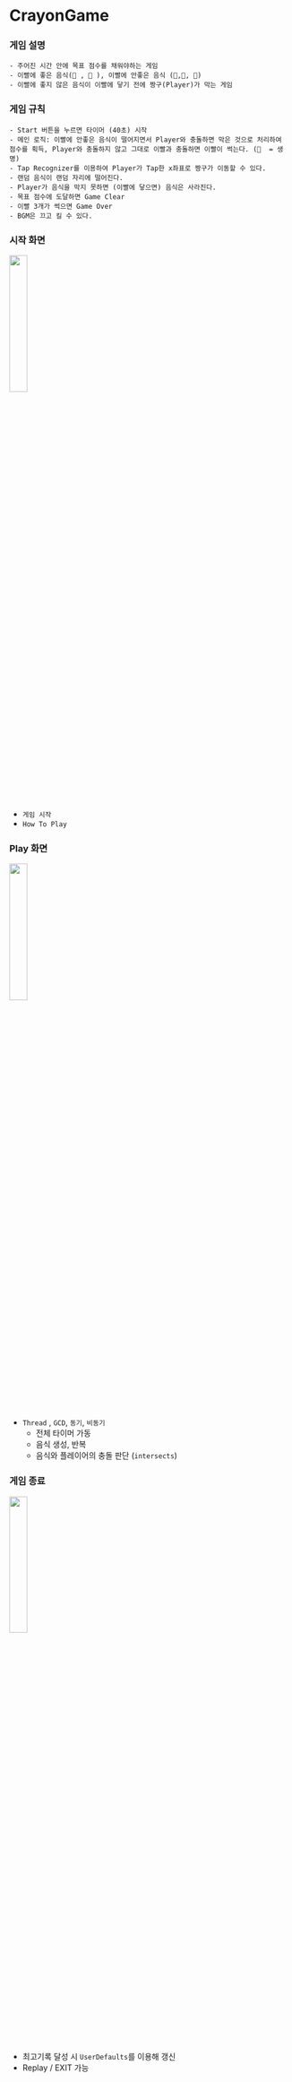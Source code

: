 # CrayonGame
 
### 게임 설명
    - 주어진 시간 안에 목표 점수를 채워야하는 게임
    - 이빨에 좋은 음식(🍎 , 🥬 ), 이빨에 안좋은 음식 (🥤,🍦, 🍫)
    - 이빨에 좋지 않은 음식이 이빨에 닿기 전에 짱구(Player)가 막는 게임
    
    
### 게임 규칙
    - Start 버튼을 누르면 타이머 (40초) 시작
    - 메인 로직: 이빨에 안좋은 음식이 떨어지면서 Player와 충돌하면 막은 것으로 처리하여 점수를 획득, Player와 충돌하지 않고 그대로 이빨과 충돌하면 이빨이 썩는다. (🦷  = 생명)
    - Tap Recognizer를 이용하여 Player가 Tap한 x좌표로 짱구가 이동할 수 있다.
    - 랜덤 음식이 랜덤 자리에 떨어진다.
    - Player가 음식을 막지 못하면 (이빨에 닿으면) 음식은 사라진다.
    - 목표 점수에 도달하면 Game Clear
    - 이빨 3개가 썩으면 Game Over
    - BGM은 끄고 킬 수 있다.
    
### 시작 화면
<img src = "https://user-images.githubusercontent.com/70887135/153410072-160d5302-ac35-4fb9-b570-e54d28be6e45.png" width="25%" height="25%">

- `게임 시작`
- `How To Play`

### Play 화면
<img src = "https://user-images.githubusercontent.com/70887135/153411507-087aaf54-508c-4b1a-a0dd-94c3a4d33eac.gif" width="25%" height="25%">


- `Thread` , `GCD`, `동기`, `비동기`
    - 전체 타이머 가동
    - 음식 생성, 반복
    - 음식와 플레이어의 충돌 판단 (`intersects`)


### 게임 종료
<img src = "https://user-images.githubusercontent.com/70887135/153410762-138fea55-53c6-4c65-b361-3ff7f5bc0ae5.png" width="25%" height="25%">

- 최고기록 달성 시 `UserDefaults`를 이용해 갱신
- Replay / EXIT 가능


